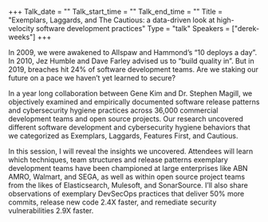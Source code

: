 +++
Talk_date = ""
Talk_start_time = ""
Talk_end_time = ""
Title = "Exemplars, Laggards, and The Cautious: a data-driven look at high-velocity software development practices"
Type = "talk"
Speakers = ["derek-weeks"]
+++

In 2009, we were awakened to Allspaw and Hammond’s “10 deploys a day”. In 2010, Jez Humble and Dave Farley advised us to “build quality in”. But in 2019, breaches hit 24% of software development teams. Are we staking our future on a pace we haven’t yet learned to secure?

In a year long collaboration between Gene Kim and Dr. Stephen Magill, we objectively examined and empirically documented software release patterns and cybersecurity hygiene practices across 36,000 commercial development teams and open source projects. Our research uncovered different software development and cybersecurity hygiene behaviors that we categorized as Exemplars, Laggards, Features First, and Cautious.

In this session, I will reveal the insights we uncovered. Attendees will learn which techniques, team structures and release patterns exemplary development teams have been championed at large enterprises like ABN AMRO, Walmart, and SEGA, as well as within open source project teams from the likes of Elasticsearch, Mulesoft, and SonarSource. I’ll also share observations of exemplary DevSecOps practices that deliver 50% more commits, release new code 2.4X faster, and remediate security vulnerabilities 2.9X faster.
